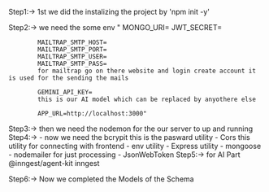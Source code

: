 Step1:-> 1st we did the instalizing the project by 'npm init -y'

Step2:->  we need the some env "
            MONGO_URI=
            JWT_SECRET=
            
            MAILTRAP_SMTP_HOST=
            MAILTRAP_SMTP_PORT=
            MAILTRAP_SMTP_USER=
            MAILTRAP_SMTP_PASS=
            for mailtrap go on there website and login create account it is used for the sending the mails

            GEMINI_API_KEY=
            this is our AI model which can be replaced by anyothere else

            APP_URL=http://localhost:3000"

Step3:->  then we need the nodemon for the our server to up and running
Step4:-> - now we need the bcrypit this is the pasward utility 
        - Cors this utility for connecting with frontend
        - env utility
        - Express utility
        - mongoose
        - nodemailer for just processing
        - JsonWebToken
Step5:-> for AI Part
        @inngest/agent-kit
        inngest

Step6:-> Now we completed the Models of the Schema